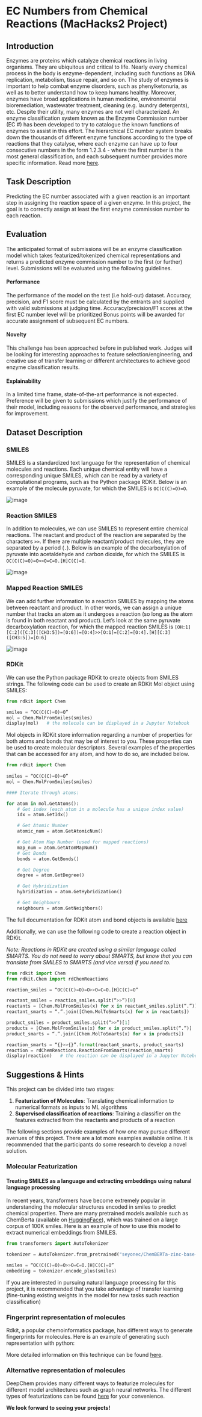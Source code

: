 # EC Numbers from Chemical Reactions (MacHacks2 Project)

## Introduction
Enzymes are proteins which catalyze chemical reactions in living organisms. They are ubiquitous and critical to life. Nearly every chemical process in the body is enzyme-dependent,  including such functions as DNA replication, metabolism, tissue repair, and so on. The study of enzymes is important to help combat enzyme disorders, such as phenylketonuria, as well as to better understand how to keep humans healthy. Moreover, enzymes have broad applications in human medicine, environmental bioremediation, wastewater treatment, cleaning (e.g. laundry detergents), etc. Despite their utility, many enzymes are not well characterized. An enzyme classification system known as the Enzyme Commission number (EC #) has been developed to try to catalogue the known functions of enzymes to assist in this effort. The hierarchical EC number system breaks down the thousands of different enzyme functions according to the type of reactions that they catalyse, where each enzyme can have up to four consecutive numbers in the form 1.2.3.4 - where the first number is the most general classification, and each subsequent number provides more specific information. Read more [here](https://en.wikipedia.org/wiki/Enzyme_Commission_number).

## Task Description
Predicting the EC number associated with a given reaction is an important step in assigning the reaction space of a given enzyme. In this project, the goal is to correctly assign at least the first enzyme commission number to each reaction. 

## Evaluation
The anticipated format of submissions will be an enzyme classification model which takes featurized/tokenized chemical representations and returns a predicted enzyme commission number to the first (or further) level. Submissions will be evaluated using the following guidelines.

#### Performance
The performance of the model on the test (i.e hold-out) dataset. Accuracy, precision, and F1 score must be calculated by the entrants and supplied with valid submissions at judging time.
Accuracy/precision/F1 scores at the first EC number level will be prioritized
Bonus points will be awarded for accurate assignment of subsequent EC numbers.

#### Novelty
This challenge has been approached before in published work. Judges will be looking for interesting approaches to feature selection/engineering, and creative use of transfer learning or different architectures to achieve good enzyme classification results.

#### Explainability
In a limited time frame, state-of-the-art performance is not expected. Preference will be given to submissions which justify the performance of their model, including reasons for the observed performance, and strategies for improvement.


## Dataset Description
### SMILES

SMILES is a standardized text language for the representation of chemical molecules and reactions. Each unique chemical entity will have a corresponding unique SMILES, which can be read by a variety of computational programs, such as the Python package RDKit. Below is an example of the molecule pyruvate, for which the SMILES is `OC(C(C)=O)=O`.

![image](https://user-images.githubusercontent.com/61066192/150393470-5a80666d-f6fd-40a5-9df5-3f1114ab7b21.png)

### Reaction SMILES
In addition to molecules, we can use SMILES to represent entire chemical reactions. The reactant and product of the reaction are separated by the characters `>>`. If there are multiple reactant/product molecules, they are separated by a period (`.`). Below is an example of the decarboxylation of pyruvate into acetaldehyde and carbon dioxide, for which the SMILES is `OC(C(C)=O)=O>>O=C=O.[H]C(C)=O`.

![image](https://user-images.githubusercontent.com/61066192/150394453-1edc278a-84ea-4aa4-adff-3cd343e68831.png)


### Mapped Reaction SMILES

We can add further information to a reaction SMILES by mapping the atoms between reactant and product. In other words, we can assign a unique number that tracks an atom as it undergoes a reaction (so long as the atom is found in both reactant and product). Let’s look at the same pyruvate decarboxylation reaction, for which the mapped reaction SMILES is `[OH:1][C:2]([C:3]([CH3:5])=[O:6])=[O:4]>>[O:1]=[C:2]=[O:4].[H][C:3]([CH3:5])=[O:6]`

![image](https://user-images.githubusercontent.com/61066192/150394477-8b41d6f0-ce17-48c3-ba80-10e52c7f4e06.png)

### RDKit

We can use the Python package RDKit to create objects from SMILES strings. The following code can be used to create an RDKit Mol object using SMILES:

```python
from rdkit import Chem

smiles = “OC(C(C)=O)=O”
mol = Chem.MolFromSmiles(smiles)
display(mol)   # the molecule can be displayed in a Jupyter Notebook
```
Mol objects in RDKit store information regarding a number of properties for both atoms and bonds that may be of interest to you. These properties can be used to create molecular descriptors. Several examples of the properties that can be accessed for any atom, and how to do so, are included below.
```python
from rdkit import Chem
	
smiles = “OC(C(C)=O)=O”
mol = Chem.MolFromSmiles(smiles)

#### Iterate through atoms:

for atom in mol.GetAtoms():
	# Get index (each atom in a molecule has a unique index value)
	idx = atom.GetIdx()

	# Get Atomic Number
	atomic_num = atom.GetAtomicNum()

	# Get Atom Map Number (used for mapped reactions)
	map_num = atom.GetAtomMapNum()
	# Get Bonds
	bonds = atom.GetBonds()

	# Get Degree
	degree = atom.GetDegree()

	# Get Hybridization
	hybridization = atom.GetHybridization()

	# Get Neighbours
	neighbours = atom.GetNeighbors()
```
The full documentation for RDKit atom and bond objects is available [here](https://www.rdkit.org/docs/source/rdkit.Chem.rdchem.html)


Additionally, we can use the following code to create a reaction object in RDKit. 

*Note: Reactions in RDKit are created using a similar language called SMARTS. You do not need to worry about SMARTS, but know that you can translate from SMILES to SMARTS (and vice versa) if you need to.*
```python
from rdkit import Chem
from rdkit.Chem import rdChemReactions

reaction_smiles = “OC(C(C)=O)=O>>O=C=O.[H]C(C)=O”

reactant_smiles = reaction_smiles.split(“>>”)[0]
reactants = [Chem.MolFromSmiles(x) for x in reactant_smiles.split(“.”)]
reactant_smarts = “.”.join([Chem.MolToSmarts(x) for x in reactants])

product_smiles = product_smiles.split(“>>”)[1]
products = [Chem.MolFromSmiles(x) for x in product_smiles.split(“.”)]
product_smarts = “.”.join([Chem.MolToSmarts(x) for x in products])

reaction_smarts = “{}>>{}”.format(reactant_smarts, product_smarts)
reaction = rdChemReactions.ReactionFromSmarts(reaction_smarts)
display(reaction)   # the reaction can be displayed in a Jupyter Notebook
```

## Suggestions & Hints

This project can be divided into two stages:
1. **Featurization of Molecules**: Translating chemical information to numerical formats as inputs to ML algorithms
2. **Supervised classification of reactions**: Training a classifier on the features extracted from the reactants and products of a reaction

The following sections provide examples of how one may pursue different avenues of this project. There are a lot more examples available online. It is recommended that the participants do some research to develop a novel solution.

### Molecular Featurization

#### Treating SMILES as a language and extracting embeddings using natural language processing

In recent years, transformers have become extremely popular in understanding the molecular structures encoded in smiles to predict chemical properties. There are many pretrained models available such as ChemBerta (available on [HuggingFace](https://huggingface.co/seyonec/ChemBERTa-zinc-base-v1)), which was trained on a large corpus of 100K smiles. Here is an example of how to use this model to extract numerical embeddings from SMILES.
```python
from transformers import AutoTokenizer

tokenizer = AutoTokenizer.from_pretrained("seyonec/ChemBERTa-zinc-base-v1") 

smiles = “OC(C(C)=O)=O>>O=C=O.[H]C(C)=O”
embedding = tokenizer.encode_plus(smiles)
```

If you are interested in pursuing natural language processing for this project, it is recommended that you take advantage of transfer learning (fine-tuning existing weights in the model for new tasks such reaction classification)

### Fingerprint representation of molecules

Rdkit, a popular chemoinformatics package, has different ways to generate fingerprints for molecules. Here is an example of generating such representation with python:

More detailed information on this technique can be found [here](https://chemicbook.com/2021/03/25/a-beginners-guide-for-understanding-extended-connectivity-fingerprints.html).


### Alternative representation of molecules

DeepChem provides many different ways to featurize molecules for different model architectures such as graph neural networks. The different types of featurizations can be found [here](https://deepchem.readthedocs.io/en/latest/api_reference/featurizers.html) for your convenience.

**We look forward to seeing your projects!**
